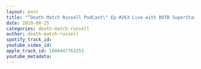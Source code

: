 ```yaml
---
layout: post
title: "“Death Match Russell PodCast\" Ep #263 Live with BOTB SuperStar Indy Pro Wrestler “Aaron Williams”! Tune in!"
date: 2019-08-25
categories: death-match-russell
author: death-match-russell
spotify_track_id: 
youtube_video_id: 
apple_track_id: 1000447763253
youtube_metadata: 
---
```

